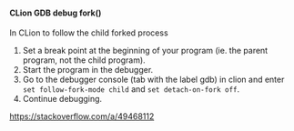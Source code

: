 #### CLion GDB debug fork()

In CLion to follow the child forked process

1. Set a break point at the beginning of your program (ie. the parent program, not the child program).
2. Start the program in the debugger.
3. Go to the debugger console (tab with the label gdb) in clion and enter `set follow-fork-mode child` and `set detach-on-fork off`.
4. Continue debugging.

<https://stackoverflow.com/a/49468112>
